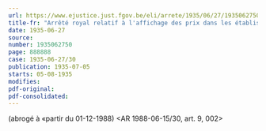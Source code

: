 ```yaml
---
url: https://www.ejustice.just.fgov.be/eli/arrete/1935/06/27/1935062750/justel
title-fr: "Arrêté royal relatif à l'affichage des prix dans les établissements fournissant le logement ou des repas. <modifié par AR 1935-07-27> Voir modification(s)"
date: 1935-06-27
source:
number: 1935062750
page: 888888
case: 1935-06-27/30
publication: 1935-07-05
starts: 05-08-1935
modifies:
pdf-original:
pdf-consolidated:
---
```


(abrogé à «partir du 01-12-1988) <AR 1988-06-15/30, art. 9, 002>
